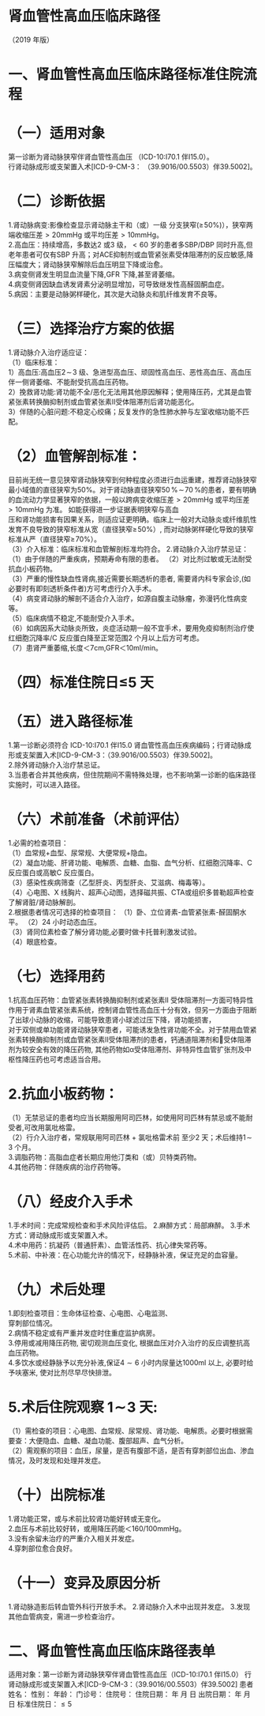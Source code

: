 # 肾血管性高血压临床路径  
（2019 年版）  
# 一、肾血管性高血压临床路径标准住院流程  
# （一）适用对象  
第一诊断为肾动脉狭窄伴肾血管性高血压
（ICD-10:I70.1 伴I15.0）。  
行肾动脉成形或支架置入术[ICD-9-CM-3：
（39.9016/00.5503）伴39.5002]。  
# （二）诊断依据  
1.肾动脉病变:影像检查显示肾动脉主干和（或）一级 分支狭窄$(\geqslant\!50\%)$），狭窄两端收缩压差${>}20\mathrm{mmHg}$ 或平均压差${>}10\mathrm{mmHg}$。  
2.高血压：持续增高，多数达2 或3 级，${<}60$ 岁的患者多SBP/DBP 同时升高,但老年患者可仅有SBP 升高；对ACE抑制剂或血管紧张素受体阻滞剂的反应敏感,降压幅度大；肾动脉狭窄解除后血压明显下降或治愈。  
3.病变侧肾发生明显血流量下降,GFR 下降,甚至肾萎缩。  
4.病变侧肾因缺血诱发肾素分泌明显增加，可导致继发性高醛固酮血症。  
5.病因：主要是动脉粥样硬化，其次是大动脉炎和肌纤维发育不良等。  
# （三）选择治疗方案的依据  
1.肾动脉介入治疗适应证：  
（1）临床标准：  
1）高血压:高血压$2\!\sim\!3$ 级、急进型高血压、顽固性高血压、恶性高血压、高血压伴一侧肾萎缩、不能耐受抗高血压药物。  
2）挽救肾功能:肾功能不全/恶化无法用其他原因解释；使用降压药，尤其是血管紧张素转换酶抑制剂或血管紧张素Ⅱ受体阻滞剂后肾功能恶化。  
3）伴随的心脏问题:不稳定心绞痛；反复发作的急性肺水肿与左室收缩功能不匹配。  
# （2）血管解剖标准：  
目前尚无统一意见狭窄肾动脉狭窄到何种程度必须进行血运重建，推荐肾动脉狭窄最小域值的直径狭窄为$50\%$。对于肾动脉直径狭窄$50\,\%\!\sim\!70\,\%$的患者，要有明确的血流动力学显著狭窄的依据，一般以跨病变收缩压差${>}20\mathrm{mmHg}$ 或平均压差 ${>}10\mathrm{mmHg}$  为准。 如能获得进一步证据表明狭窄与高血  
压和肾功能损害有因果关系，则适应证更明确。临床上一般对大动脉炎或纤维肌性发育不良导致的狭窄标准从宽（直径狭窄$\geqslant\!50\%$）, 而对动脉粥样硬化导致的狭窄标准从严（直径狭窄$\geqslant\!70\%$）。  
（3）介入标准：临床标准和血管解剖标准均符合。 2.肾动脉介入治疗禁忌证： （1）由于伴随的严重疾病，预期寿命有限的患者。 （2）对比剂过敏或无法耐受抗血小板药物。  
（3）严重的慢性缺血性肾病,接近需要长期透析的患者, 需要肾内科专家会诊,(如必要时有即刻透析条件者)方可考虑行介入手术。  
（4）病变肾动脉的解剖不适合介入治疗，如源自腹主动脉瘤，弥漫钙化性病变等。  
（5）临床病情不稳定,不能耐受介入手术。  
（6）如病因系大动脉炎所致，炎症活动期一般不宜手术，要用免疫抑制剂治疗使红细胞沉降率/C 反应蛋白降至正常范围2 个月以上后方可考虑。  
（7）患肾严重萎缩,长度＜7cm,GFR＜10ml/min。  
# （四）标准住院日≤5 天  
# （五）进入路径标准  
1.第一诊断必须符合 ICD-10:I70.1 伴I15.0 肾血管性高血压疾病编码；行肾动脉成形或支架置入术[ICD-9-CM-3：（39.9016/00.5503）伴39.5002]。  
2.除外肾动脉介入治疗禁忌证。  
3.当患者合并其他疾病，但住院期间不需特殊处理，也不影响第一诊断的临床路径实施时，可以进入路径。  
# （六）术前准备（术前评估）  
1.必需的检查项目：  
（1）血常规$+$血型、尿常规、大便常规$+$隐血。  
（2）凝血功能、肝肾功能、电解质、血糖、血脂、血气分析、红细胞沉降率、C 反应蛋白或高敏C 反应蛋白。  
（3）感染性疾病筛查（乙型肝炎、丙型肝炎、艾滋病、梅毒等）。  
（4）心电图、X 线胸片、超声心动图，选择磁共振、CTA或组织多普勒超声检查了解肾脏/肾动脉解剖。  
2.根据患者情况可选择的检查项目： （1）卧、立位肾素-血管紧张素-醛固酮水平。 （2）24 小时动态血压。  
（3）肾同位素检查了解分肾功能,必要时做卡托普利激发试验。  
（4）眼底检查。  
# （七）选择用药  
1.抗高血压药物：血管紧张素转换酶抑制剂或紧张素Ⅱ 受体阻滞剂一方面可特异性作用于肾素血管紧张素系统，控制肾血管性高血压十分有效，但另一方面由于阻断了出球小动脉的收缩，可能导致患肾小球滤过压下降，肾功能损害，  
对于双侧或单功能肾肾动脉狭窄患者，可能诱发急性肾功能不全。对于禁用血管紧张素转换酶抑制剂或血管紧张素Ⅱ受体阻滞剂的患者，钙通道阻滞剂和受体阻滞剂为较安全有效的降压药物, 其他药物如$\upalpha$受体阻滞剂、非特异性血管扩张剂及中枢性降压药也可考虑适当合用。  
# 2.抗血小板药物：  
（1）无禁忌证的患者均应当长期服用阿司匹林，如使用阿司匹林有禁忌或不能耐受者,可改用氯吡格雷。  
（2）行介入治疗者，常规联用阿司匹林 $+$ 氯吡格雷术前 至少2 天；术后维持$1\!\sim\!3$ 个月。  
3.调脂药物：高脂血症者长期应用他汀类和（或）贝特类药物。  
4.其他药物：伴随疾病的治疗药物等。  
# （八）经皮介入手术  
1.手术时间：完成常规检查和手术风险评估后。 2.麻醉方式：局部麻醉。 3.手术方式：肾动脉成形或支架置入术。  
4.术中用药：抗凝药（普通肝素）、血管活性药、抗心律失常药等。  
5.术前、中补液：在心功能允许的情况下，经静脉补液，保证充足的血容量。  
# （九）术后处理  
1.即刻检查项目：生命体征检查、心电图、心电监测、  
穿刺部位情况。  
2.病情不稳定或有严重并发症时住重症监护病房。  
3.停用或减用降压药物, 密切观测血压变化, 根据血压对介入治疗的反应调整抗高血压药物。  
4.多饮水或经静脉予以充分补液,保证$4{\sim}6$ 小时内尿量达1000ml 以上, 必要时给予呋塞米, 使对比剂尽早尽快排泄。  
# 5.术后住院观察 $1\!\sim\!3$  天:  
（1）需检查的项目：心电图、血常规、尿常规、肾功能、电解质。必要时根据需要查：大便隐血、血糖、凝血功能、腹部超声、血气分析。  
（2）需观察的项目：血压，尿量，是否有腹部不适，是否有穿刺部位出血、渗血情况，及时发现和处理并发症。  
# （十）出院标准  
1.肾功能正常，或与术前比较肾功能好转或无变化。  
2.血压与术前比较好转，或用降压药能＜160/100mmHg。  
3.没有余留未治疗的严重介入相关并发症。  
4.穿刺部位愈合良好。  
# （十一）变异及原因分析  
1.肾动脉造影后转血管外科行开放手术。 2.肾动脉介入术中出现并发症。 3.发现其他血管病变，需进一步检查治疗。  
# 二、肾血管性高血压临床路径表单  
适用对象：第一诊断为肾动脉狭窄伴肾血管性高血压（ICD-10:I70.1 伴I15.0） 行肾动脉成形或支架置入术[ICD-9-CM-3：（39.9016/00.5503）伴39.5002] 患者姓名：       性别：        年龄：   门诊号：      住院号：          住院日期：    年   月   日 出院日期：    年   月   日  标准住院日：${\leqslant}5$  
